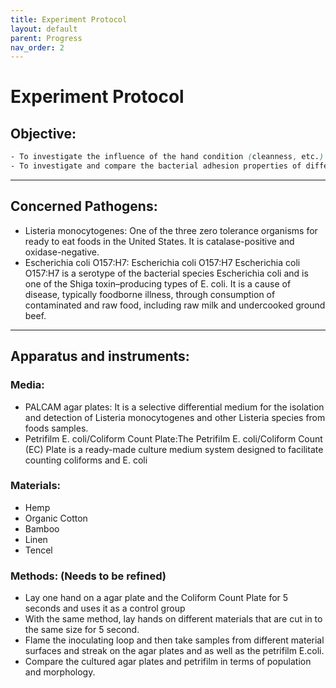 ```yaml
---
title: Experiment Protocol
layout: default
parent: Progress
nav_order: 2
---
```


# Experiment Protocol
## Objective:
```scss
- To investigate the influence of the hand condition (cleanness, etc.) on the microbiome collection
- To investigate and compare the bacterial adhesion properties of different materials.
```

---

## Concerned Pathogens:
- Listeria monocytogenes:
One of the three zero tolerance organisms for ready to eat foods in the United States. It is catalase-positive and oxidase-negative. 
- Escherichia coli O157:H7: 
Escherichia coli O157:H7 Escherichia coli O157:H7 is a serotype of the bacterial species Escherichia coli and is one of the Shiga toxin–producing types of E. coli. It is a cause of disease, typically foodborne illness, through consumption of contaminated and raw food, including raw milk and undercooked ground beef.

---

## Apparatus and instruments:
### Media:
- PALCAM agar plates: It is a selective differential medium for the isolation and detection of Listeria monocytogenes and other Listeria species from foods samples. 
- Petrifilm E. coli/Coliform Count Plate:The Petrifilm E. coli/Coliform Count (EC) Plate is a ready-made culture medium system designed to facilitate counting coliforms and E. coli

### Materials:
- Hemp
- Organic Cotton
- Bamboo
- Linen
- Tencel

### Methods: (Needs to be refined)
- Lay one hand on a agar plate and the Coliform Count Plate for 5 seconds and uses it as a control group
- With the same method, lay hands on different materials that are cut in to the same size for 5 second. 
- Flame the inoculating loop and then take samples from different material surfaces and streak on the agar plates and as well as the petrifilm E.coli.
- Compare the cultured agar plates and petrifilm in terms of population and morphology.

